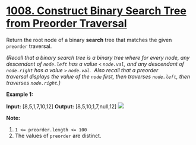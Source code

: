 # [1008. Construct Binary Search Tree from Preorder Traversal](https://leetcode.com/problems/construct-binary-search-tree-from-preorder-traversal)

Return the root node of a binary **search** tree that matches the given `preorder` traversal.

_(Recall that a binary search tree is a binary tree where for every node, any descendant of `node.left` has a value `<` `node.val`, and any descendant of `node.right` has a value `>` `node.val`.  Also recall that a preorder traversal displays the value of the `node` first, then traverses `node.left`, then traverses `node.right`.)_

**Example 1:**

**Input:** \[8,5,1,7,10,12\]
**Output:** \[8,5,10,1,7,null,12\]
![](https://assets.leetcode.com/uploads/2019/03/06/1266.png)

**Note:**

1.  `1 <= preorder.length <= 100`
2.  The values of `preorder` are distinct.
